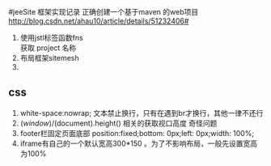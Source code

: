 #jeeSite 框架实现记录
正确创建一个基于maven 的web项目
	http://blog.csdn.net/ahau10/article/details/51232406#


1. 使用jstl标签函数fns  
	获取 project 名称
2. 布局框架sitemesh
3. 

## css
1. white-space:nowrap;  文本禁止换行，只有在遇到br才换行，其他一律不还行
2. $(window)/$(document).height() <!DOCTYPE html> 相关的获取视口高度 奇怪问题
3. footer栏固定页面底部
	position:fixed;bottom: 0px;left: 0px;width: 100%;
4. iframe有自己的一个默认宽高300*150 。为了不影响布局，一般先设置宽高为100%
	<iframe  name="menuFrame" src="" style="overflow:auto;height: 100%;width:100%;"  scrolling="yes" frameborder="no"></iframe>
5.


